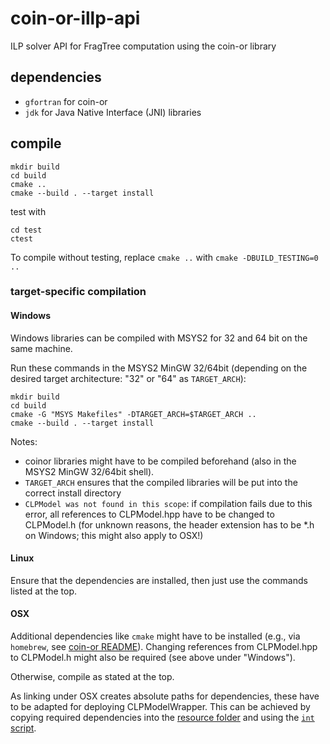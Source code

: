 # coin-or-illp-api

ILP solver API for FragTree computation using the coin-or library

## dependencies
- `gfortran` for coin-or
- `jdk` for Java Native Interface (JNI) libraries

## compile

``` shell
mkdir build
cd build
cmake ..
cmake --build . --target install
```
test with

``` shell
cd test
ctest
```

To compile without testing, replace `cmake ..` with `cmake -DBUILD_TESTING=0 ..`
### target-specific compilation

#### Windows

Windows libraries can be compiled with MSYS2 for 32 and 64 bit on the
same machine.

Run these commands in the MSYS2 MinGW 32/64bit (depending on the
desired target architecture: "32" or "64" as `TARGET_ARCH`):

``` shell
mkdir build
cd build
cmake -G "MSYS Makefiles" -DTARGET_ARCH=$TARGET_ARCH ..
cmake --build . --target install
```

Notes:
- coinor libraries might have to be compiled beforehand (also in the MSYS2
  MinGW 32/64bit shell).
- `TARGET_ARCH` ensures that the compiled libraries will be put into
  the correct install directory
- `CLPModel was not found in this scope`: if compilation fails due to
  this error, all references to CLPModel.hpp have to be changed to
  CLPModel.h (for unknown reasons, the header extension has to be *.h
  on Windows; this might also apply to OSX!)

#### Linux

Ensure that the dependencies are installed, then just use the commands
listed at the top.


#### OSX

Additional dependencies like `cmake` might have to be installed (e.g.,
via `homebrew`, see [coin-or
README](api/extern/coinor/README.md)). Changing references from
CLPModel.hpp to CLPModel.h might also be required (see above under "Windows").

Otherwise, compile as stated at the top.

As linking under OSX creates absolute paths for dependencies, these
have to be adapted for deploying CLPModelWrapper. This can be achieved
by copying required dependencies into the [resource
folder](src/main/resources/native/osx/) and using the [`int`
script](mac_utils/int).
